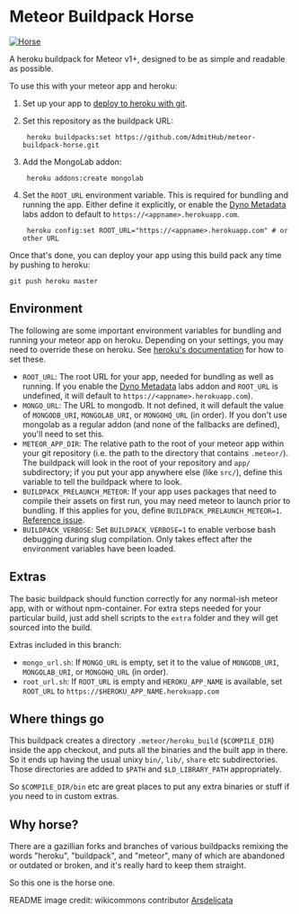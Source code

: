 # Meteor Buildpack Horse

[![Horse](https://i.imgur.com/YhIL9zM.jpg)](https://commons.wikimedia.org/wiki/File:Draw-Costa_Rican-2smallest.jpg)

A heroku buildpack for Meteor v1+, designed to be as simple and readable as possible.

To use this with your meteor app and heroku:

1. Set up your app to [deploy to heroku with git](https://devcenter.heroku.com/articles/git).
2. Set this repository as the buildpack URL:

        heroku buildpacks:set https://github.com/AdmitHub/meteor-buildpack-horse.git

3. Add the MongoLab addon:
        
        heroku addons:create mongolab

4. Set the `ROOT_URL` environment variable. This is required for bundling and running the app.  Either define it explicitly, or enable the [Dyno Metadata](https://devcenter.heroku.com/articles/dyno-metadata) labs addon to default to `https://<appname>.herokuapp.com`.

        heroku config:set ROOT_URL="https://<appname>.herokuapp.com" # or other URL

Once that's done, you can deploy your app using this build pack any time by pushing to heroku:

    git push heroku master

## Environment

The following are some important environment variables for bundling and running your meteor app on heroku.  Depending on your settings, you may need to override these on heroku.  See [heroku's documentation](https://devcenter.heroku.com/articles/config-vars) for how to set these.

 - `ROOT_URL`: The root URL for your app, needed for bundling as well as running. If you enable the [Dyno Metadata](https://devcenter.heroku.com/articles/dyno-metadata) labs addon and `ROOT_URL` is undefined, it will default to `https://<appname>.herokuapp.com`).
 - `MONGO_URL`: The URL to mongodb.  It not defined, it will default the value of `MONGODB_URI`, `MONGOLAB_URI`, or `MONGOHQ_URL` (in order).  If you don't use mongolab as a regular addon (and none of the fallbacks are defined), you'll need to set this.
 - `METEOR_APP_DIR`: The relative path to the root of your meteor app within your git repository (i.e. the path to the directory that contains `.meteor/`). The buildpack will look in the root of your repository and `app/` subdirectory; if you put your app anywhere else (like `src/`), define this variable to tell the buildpack where to look.
 - `BUILDPACK_PRELAUNCH_METEOR`: If your app uses packages that need to compile their assets on first run, you may need meteor to launch prior to bundling.  If this applies for you, define `BUILDPACK_PRELAUNCH_METEOR=1`. [Reference issue](https://github.com/meteor/meteor/issues/2606).
 - `BUILDPACK_VERBOSE`: Set `BUILDPACK_VERBOSE=1` to enable verbose bash debugging during slug compilation. Only takes effect after the environment variables have been loaded.

## Extras

The basic buildpack should function correctly for any normal-ish meteor app,
with or without npm-container.  For extra steps needed for your particular build,
just add shell scripts to the `extra` folder and they will get sourced into the 
build.

Extras included in this branch:
 - `mongo_url.sh`: If `MONGO_URL` is empty, set it to the value of `MONGODB_URI`, `MONGOLAB_URI`, or `MONGOHQ_URL` (in order).
 - `root_url.sh`: If `ROOT_URL` is empty and `HEROKU_APP_NAME` is available, set `ROOT_URL` to `https://$HEROKU_APP_NAME.herokuapp.com`

## Where things go

This buildpack creates a directory `.meteor/heroku_build` (`$COMPILE_DIR`)
inside the app checkout, and puts all the binaries and the built app in there.
So it ends up having the usual unixy `bin/`, `lib/`, `share` etc
subdirectories.  Those directories are added to `$PATH` and
`$LD_LIBRARY_PATH` appropriately.

So `$COMPILE_DIR/bin` etc are great places to put any extra binaries or stuff
if you need to in custom extras.

## Why horse?

There are a gazillian forks and branches of various buildpacks remixing the
words "heroku", "buildpack", and "meteor", many of which are abandoned or
outdated or broken, and it's really hard to keep them straight.

So this one is the horse one.

README image credit: wikicommons contributor [Arsdelicata](https://commons.wikimedia.org/wiki/User:Arsdelicata)
